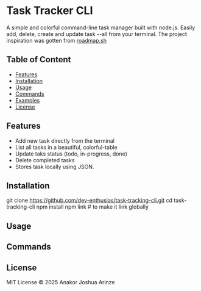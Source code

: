 # Task Tracker CLI

A simple and colorful command-line task manager built with node.js.
Easily add, delete, create and update task --all from your terminal.
The project inspiration was gotten from [roadmap.sh](https://roadmap.sh/projects/task-tracker)

## Table of Content

- [Features](#-features)
- [Installation](#-installation)
- [Usage](#-usage)
- [Commands](#-commands)
- [Examples](#-examples)
- [License](#-license)

## Features

- Add new task directly from the terminal
- List all tasks in a beautiful, colorful-table
- Update taks status (todo, in-progress, done)
- Delete completed tasks
- Stores task locally using JSON.

## Installation

git clone https://github.com/dev-enthusias/task-tracking-cli.git
cd task-tracking-cli
npm install
npm link # to make it link globally

## Usage

## Commands

## License

MIT License © 2025 Anakor Joshua Arinze
